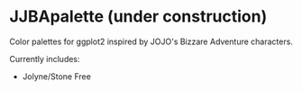# JJBApalette (under construction)

Color palettes for ggplot2 inspired by JOJO's Bizzare Adventure characters.

Currently includes:

- Jolyne/Stone Free
